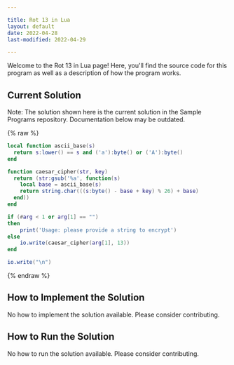 ```yaml
---

title: Rot 13 in Lua
layout: default
date: 2022-04-28
last-modified: 2022-04-29

---
```


Welcome to the Rot 13 in Lua page! Here, you'll find the source code for this program as well as a description of how the program works.

## Current Solution

Note: The solution shown here is the current solution in the Sample Programs repository. Documentation below may be outdated.

{% raw %}

```Lua
local function ascii_base(s)
  return s:lower() == s and ('a'):byte() or ('A'):byte()
end

function caesar_cipher(str, key)
  return (str:gsub('%a', function(s)
    local base = ascii_base(s)
    return string.char(((s:byte() - base + key) % 26) + base)
  end))
end

if (#arg < 1 or arg[1] == "")
then
    print('Usage: please provide a string to encrypt')
else
    io.write(caesar_cipher(arg[1], 13))
end

io.write("\n")

```

{% endraw %}

## How to Implement the Solution

No how to implement the solution available. Please consider contributing.

## How to Run the Solution

No how to run the solution available. Please consider contributing.